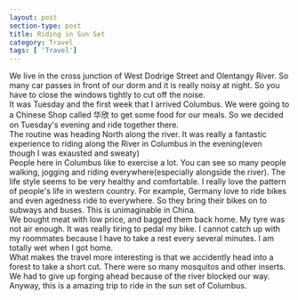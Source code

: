 ```yaml
---
layout: post
section-type: post
title: Riding in Sun Set
category: Travel
tags: [ 'Travel']
---
```

We live in the cross junction of West Dodrige Street and Olentangy River. So many car passes in front of our dorm and it is really noisy at night. So you have to close the windows tightly to cut off the noise.<br>
It was Tuesday and the first week that I arrived Columbus. We were going to a Chinese Shop called 华欣 to get some food for our meals. So we decided on Tuesday's evening and ride together there.<br>
The routine was heading North along the river. It was really a fantastic experience to riding along the River in Columbus in the evening(even though I was exausted and sweaty)<br>
People here in Columbus like to exercise a lot. You can see so many people walking, jogging and riding everywhere(especially alongside the river). The life style seems to be very healthy and comfortable. I really love the pattern of people's life in western country. For example, Germany love to ride bikes and even agedness ride to everywhere. So they bring their bikes on to subways and buses. This is unimaginable in China.<br>
We bought meat with low price, and bagged them back home. My tyre was not air enough. It was really tiring to pedal my bike. I cannot catch up with my roommates because I have to take a rest every several minutes. I am totally wet when I got home.<br>
What makes the travel more interesting is that we accidently head into a forest to take a short cut. There were so many mosquitos and other inserts. We had to give up forging ahead because of the river blocked our way. Anyway, this is a amazing trip to ride in the sun set of Columbus.